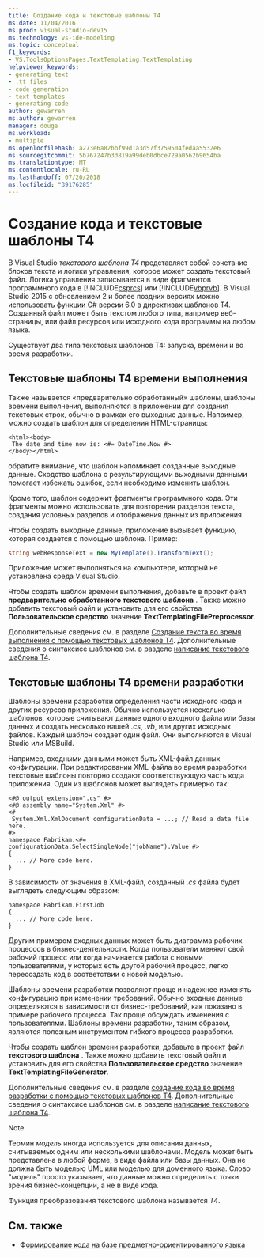 ```yaml
---
title: Создание кода и текстовые шаблоны T4
ms.date: 11/04/2016
ms.prod: visual-studio-dev15
ms.technology: vs-ide-modeling
ms.topic: conceptual
f1_keywords:
- VS.ToolsOptionsPages.TextTemplating.TextTemplating
helpviewer_keywords:
- generating text
- .tt files
- code generation
- text templates
- generating code
author: gewarren
ms.author: gewarren
manager: douge
ms.workload:
- multiple
ms.openlocfilehash: a273e6a82bbf99d1a3d57f3759504fedaa5532e6
ms.sourcegitcommit: 5b767247b3d819a99deb0dbce729a0562b9654ba
ms.translationtype: MT
ms.contentlocale: ru-RU
ms.lasthandoff: 07/20/2018
ms.locfileid: "39176285"
---
```

# <a name="code-generation-and-t4-text-templates"></a>Создание кода и текстовые шаблоны T4

В Visual Studio *текстового шаблона T4* представляет собой сочетание блоков текста и логики управления, которое может создать текстовый файл. Логика управления записывается в виде фрагментов программного кода в [!INCLUDE[csprcs](../data-tools/includes/csprcs_md.md)] или [!INCLUDE[vbprvb](../code-quality/includes/vbprvb_md.md)]. В Visual Studio 2015 с обновлением 2 и более поздних версиях можно использовать функции C# версии 6.0 в директивах шаблонов T4. Созданный файл может быть текстом любого типа, например веб-страницы, или файл ресурсов или исходного кода программы на любом языке.

Существует два типа текстовых шаблонов T4: запуска, времени и во время разработки.

## <a name="run-time-t4-text-templates"></a>Текстовые шаблоны T4 времени выполнения

Также называется «предварительно обработанный» шаблоны, шаблоны времени выполнения, выполняются в приложении для создания текстовых строк, обычно в рамках его выходные данные. Например, можно создать шаблон для определения HTML-страницы:

```
<html><body>
 The date and time now is: <#= DateTime.Now #>
</body></html>
```

обратите внимание, что шаблон напоминает созданные выходные данные. Сходство шаблона с результирующими выходными данными помогает избежать ошибок, если необходимо изменить шаблон.

Кроме того, шаблон содержит фрагменты программного кода. Эти фрагменты можно использовать для повторения разделов текста, создания условных разделов и отображения данных из приложения.

Чтобы создать выходные данные, приложение вызывает функцию, которая создается с помощью шаблона. Пример:

```csharp
string webResponseText = new MyTemplate().TransformText();
```

Приложение может выполняться на компьютере, который не установлена среда Visual Studio.

Чтобы создать шаблон времени выполнения, добавьте в проект файл **предварительно обработанного текстового шаблона** . Также можно добавить текстовый файл и установить для его свойства **Пользовательское средство** значение **TextTemplatingFilePreprocessor**.

Дополнительные сведения см. в разделе [Создание текста во время выполнения с помощью текстовых шаблонов T4](../modeling/run-time-text-generation-with-t4-text-templates.md). Дополнительные сведения о синтаксисе шаблонов см. в разделе [написание текстового шаблона T4](../modeling/writing-a-t4-text-template.md).

## <a name="design-time-t4-text-templates"></a>Текстовые шаблоны T4 времени разработки

Шаблоны времени разработки определения части исходного кода и других ресурсов приложения. Обычно используется несколько шаблонов, которые считывают данные одного входного файла или базы данных и создать несколько вашей *.cs*, *.vb*, или других исходных файлов. Каждый шаблон создает один файл. Они выполняются в Visual Studio или MSBuild.

Например, входными данными может быть XML-файл данных конфигурации. При редактировании XML-файла во время разработки текстовые шаблоны повторно создают соответствующую часть кода приложения. Один из шаблонов может выглядеть примерно так:

```
<#@ output extension=".cs" #>
<#@ assembly name="System.Xml" #>
<#
 System.Xml.XmlDocument configurationData = ...; // Read a data file here.
#>
namespace Fabrikam.<#= configurationData.SelectSingleNode("jobName").Value #>
{
  ... // More code here.
}
```

В зависимости от значения в XML-файл, созданный *.cs* файла будет выглядеть следующим образом:

```
namespace Fabrikam.FirstJob
{
  ... // More code here.
}
```

Другим примером входных данных может быть диаграмма рабочих процессов в бизнес-деятельности. Когда пользователи меняют свой рабочий процесс или когда начинается работа с новыми пользователями, у которых есть другой рабочий процесс, легко пересоздать код в соответствии с новой моделью.

Шаблоны времени разработки позволяют проще и надежнее изменять конфигурацию при изменении требований. Обычно входные данные определяются в зависимости от бизнес-требований, как показано в примере рабочего процесса. Так проще обсуждать изменения с пользователями. Шаблоны времени разработки, таким образом, являются полезным инструментом гибкого процесса разработки.

Чтобы создать шаблон времени разработки, добавьте в проект файл **текстового шаблона** . Также можно добавить текстовый файл и установить для его свойства **Пользовательское средство** значение **TextTemplatingFileGenerator**.

Дополнительные сведения см. в разделе [создание кода во время разработки с помощью текстовых шаблонов T4](../modeling/design-time-code-generation-by-using-t4-text-templates.md). Дополнительные сведения о синтаксисе шаблонов см. в разделе [написание текстового шаблона T4](../modeling/writing-a-t4-text-template.md).

> [!NOTE]
> Термин *модель* иногда используется для описания данных, считываемых одним или несколькими шаблонами. Модель может быть представлена в любой форме, в виде файла или базы данных. Она не должна быть моделью UML или моделью для доменного языка. Слово "модель" просто указывает, что данные можно определить с точки зрения бизнес-концепции, а не в виде кода.

Функция преобразования текстового шаблона называется *T4*.

## <a name="see-also"></a>См. также

- [Формирование кода на базе предметно-ориентированного языка](../modeling/generating-code-from-a-domain-specific-language.md)
